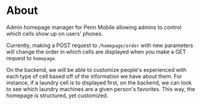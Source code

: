# About

Admin homepage manager for Penn Mobile allowing admins to control which cells show up on users' phones.

Currently, making a POST request to `/homepage/order` with new parameters will change the order in which cells are displayed when you make a GET request to `homepage`.

On the backend, we will be able to customize people's experienced with each type of cell based off of the information we have about them. For instance, if a laundry cell is to displayed first, on the backend, we can look to see which laundry machines are a given person's favorites. This way, the homepage is structured, yet customized.
